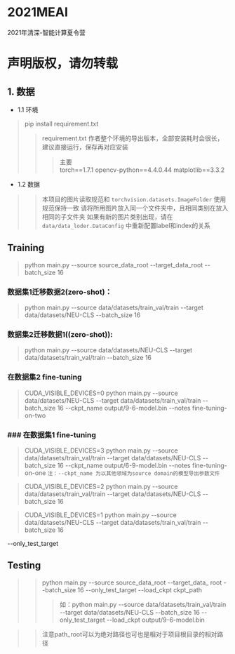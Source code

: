 # 2021MEAI
2021年清深-智能计算夏令营
# 声明版权，请勿转载



## 1. 数据
* 1.1 环境
> pip install requirement.txt
>> requirement.txt 作者整个环境的导出版本，全部安装耗时会很长， 建议直接运行，保存再对应安装
>>> 主要  
>torch==1.7.1
>opencv-python==4.4.0.44
>matplotlib==3.3.2


* 1.2 数据
>> 本项目的图片读取规范和 `torchvision.datasets.ImageFolder` 使用规范保持一致
>> 请将所用图片放入同一个文件夹中，且相同类别在放入相同的子文件夹
>> 如果有新的图片类别出现，请在 `data/data_loder.DataConfig` 中重新配置label和index的关系


## Training

> python main.py --source source_data_root --target_data_root --batch_size 16
### 数据集1迁移数据2(zero-shot)：  
> python main.py --source data/datasets/train_val/train --target data/datasets/NEU-CLS --batch_size 16  
### 数据集2迁移数据1((zero-shot)):  
> python main.py --source data/datasets/NEU-CLS --target data/datasets/train_val/train --batch_size 16  
### 在数据集2 fine-tuning  
> CUDA_VISIBLE_DEVICES=0 python main.py --source data/datasets/NEU-CLS --target data/datasets/train_val/train --batch_size 16 --ckpt_name output/9-6-model.bin --notes fine-tuning-on-two
### ### 在数据集1 fine-tuning  
> CUDA_VISIBLE_DEVICES=3 python main.py --source data/datasets/train_val/train --target data/datasets/NEU-CLS --batch_size 16 --ckpt_name output/6-9-model.bin --notes fine-tuning-on-one
`注：--ckpt_name 为以其他领域为source domain的模型导出参数文件`

>CUDA_VISIBLE_DEVICES=2 python main.py --source data/datasets/train_val/train --target data/datasets/NEU-CLS --batch_size 16  

>CUDA_VISIBLE_DEVICES=1 python main.py --source data/datasets/NEU-CLS --target data/datasets/train_val/train --batch_size 16  

--only_test_target

## Testing
>> python main.py --source source_data_root --target_data_ root --batch_size 16 --only_test_target --load_ckpt ckpt_path
>>> 如：python main.py --source data/datasets/train_val/train --target data/datasets/NEU-CLS --batch_size 16 --only_test_target --load_ckpt output/9-6-model.bin 


>> 注意path_root可以为绝对路径也可也是相对于项目根目录的相对路径
